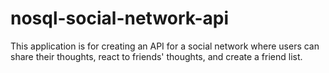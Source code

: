 # nosql-social-network-api
This application is for creating an API for a social network  where users can share their thoughts, react to friends' thoughts, and create a friend list.
